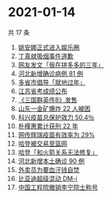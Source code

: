 # 2021-01-14

共 17 条

<!-- BEGIN -->
<!-- 最后更新时间 Thu Jan 14 2021 15:35:09 GMT+0800 (CST) -->
1. [姚安娜正式进入娱乐圈](https://www.zhihu.com/search?q=姚安娜)
1. [丁真就吸烟事件道歉](https://www.zhihu.com/search?q=丁真抽烟)
1. [网友发文「我在拼多多的三年」](https://www.zhihu.com/search?q=我在拼多多的三年)
1. [河北新增确诊病例 81 例](https://www.zhihu.com/search?q=河北新增)
1. [多省市倡导「就地过年」](https://www.zhihu.com/search?q=就地过年)
1. [江苏省考成绩公布](https://www.zhihu.com/search?q=江苏省考)
1. [《三国群英传8》发售](https://www.zhihu.com/search?q=三国群英传8)
1. [山东一金矿爆炸 22 人被困](https://www.zhihu.com/search?q=山东金矿)
1. [科兴疫苗总保护效力 50.4％](https://www.zhihu.com/search?q=科兴疫苗)
1. [朴槿惠累计获刑 22 年](https://www.zhihu.com/search?q=朴槿惠)
1. [网传辉瑞疫苗有效率为 29%](https://www.zhihu.com/search?q=辉瑞疫苗)
1. [哈登被交易至篮网 ](https://www.zhihu.com/search?q=哈登)
1. [哈登「和火箭关系无法修复」 ](https://www.zhihu.com/search?q=哈登)
1. [河北新增本土确诊 90 例](https://www.zhihu.com/search?q=河北新增)
1. [外卖员为要血汗钱自焚](https://www.zhihu.com/search?q=外卖员自焚)
1. [比亚迪超级混动 DM-i](https://www.zhihu.com/search?q=比亚迪)
1. [中国工程院撤销李宁院士称号](https://www.zhihu.com/search?q=李宁院士)
<!-- END -->
